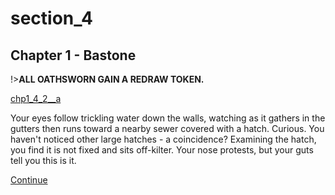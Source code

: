 
# section_4

## Chapter 1 - Bastone

!>**ALL OATHSWORN GAIN A REDRAW TOKEN.**  

[chp1_4_2__a](../../decomp/app/src/main/res/raw/chp1_4_2__a.mp3 ':include :type=audio')

Your eyes follow trickling water down the walls, watching as it gathers in the gutters then runs toward a nearby sewer covered with a hatch. Curious. You haven't noticed other large hatches - a coincidence? Examining the hatch, you find it is not fixed and sits off-kilter. Your nose protests, but your guts tell you this is it.

[Continue](output/chapter1/section_6.md)


